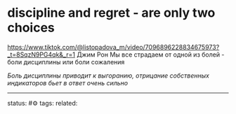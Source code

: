 # discipline and regret - are only two choices
https://www.tiktok.com/@listopadova_m/video/7096896228834675973?_t=8SqzN9PG4qk&_r=1
Джим Рон
Мы все страдаем от одной из болей - боли дисциплины или боли сожаления

*Боль дисциплины приводит к выгоранию, отрицание собственных индикаторов бьет в ответ очень сильно*

---
status: #⚙️ 
tags: 
related: 